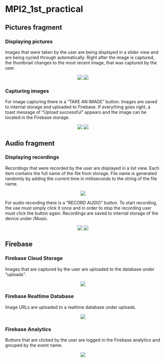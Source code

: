 # MPI2_1st_practical
## Pictures fragment
### Displaying pictures
Images that were taken by the user are being displayed in a slider view and are being cycled through automatically. Right after the image is captured, the thumbnail changes to the most recent image, that was captured by the user.

<p align="center">
  <img src="preview/picture1.png?raw=true" />
  <img src="preview/picture2.png?raw=true" />
</p>

### Capturing images
For image capturing there is a “TAKE AN IMAGE” button. Images are saved to internal storage and uploaded to Firebase. If everything goes right, a toast message of “Upload successful” appears and the image can be located in the Firebase storage.

<p align="center">
  <img src="preview/picture3.png?raw=true" />
  <img src="preview/picture4.png?raw=true" />
</p>

## Audio fragment
### Displaying recordings
Recordings that were recorded by the user are displayed in a list view. Each item contains the full name of the file from storage. File name is generated randomly by adding the current time in milliseconds to the string of the file name.

<p align="center">
  <img src="preview/picture5.png?raw=true" />
</p>

For audio recording there is a “RECORD AUDIO” button. To start recording, the use must simply click it once and in order to stop the recording user must click the button again. Recordings are saved to internal storage of the device under /Music.

<p align="center">
  <img src="preview/picture6.png?raw=true" />
  <img src="preview/picture7.png?raw=true" />
</p>

## Firebase
### Firebase Cloud Storage
Images that are captured by the user are uploaded to the database under “uploads”.

<p align="center">
  <img src="preview/picture9.png?raw=true" />
</p>

### Firebase Realtime Database
Image URLs are uploaded to a realtime database under uploads.

<p align="center">
  <img src="preview/picture10.png?raw=true" />
</p>

### Firebase Analytics
Buttons that are clicked by the user are logged in the Firebase analytics and grouped by the event name.

<p align="center">
  <img src="preview/picture11.png?raw=true" />
</p>
